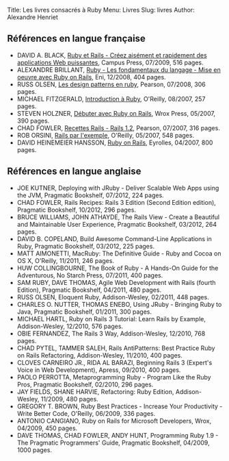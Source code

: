 Title: Les livres consacrés à Ruby
Menu: Livres
Slug: livres
Author: Alexandre Henriet

Références en langue française
------------------------------

- DAVID A. BLACK, [Ruby et Rails - Créez aisément et rapidement des applications Web puissantes](http://www.eyrolles.com/Informatique/Livre/ruby-et-rails-9782744023521), Campus Press, 07/2009, 516 pages.
- ALEXANDRE BRILLANT, [Ruby - Les fondamentaux du langage - Mise en oeuvre avec Ruby on Rails](http://www.editions-eni.fr/livres/ruby-les-fondamentaux-du-langage-mise-en-oeliguvre-avec-ruby-on-rails/.b0503f6244add92b2f94205bbb749e88.html), Eni, 12/2008, 404 pages.
- RUSS OLSEN, [Les design patterns en ruby](http://www.pearson.fr/livre/?GCOI=27440100325790), Pearson, 07/2008, 306 pages.
- MICHAEL FITZGERALD, [Introduction à Ruby](http://www.unitheque.com/Livre/o_reilly/Introduction_a_Ruby-30897.html), O'Reilly, 08/2007, 257 pages.
- STEVEN HOLZNER, [Débuter avec Ruby on Rails](http://www.eyrolles.com/Informatique/Livre/debuter-avec-ruby-on-rails-9782754004091), Wrox Press, 05/2007, 390 pages.
- CHAD FOWLER, [Recettes Rails - Rails 1.2](http://www.sauramps.com/recettes-rails-1-2-987677.html), Pearson, 07/2007, 316 pages.
- ROB ORSINI, [Rails par l'exemple](http://www.amazon.fr/Rails-par-lexemple-Rob-Orsini/dp/2841774511), O'Reilly, 05/2007, 548 pages.
- DAVID HEINEMEIER HANSSON, [Ruby on Rails](http://www.editions-eyrolles.com/Livre/9782212120790/ruby-on-rails), Eyrolles, 04/2007, 800 pages.

Références en langue anglaise
-----------------------------

- JOE KUTNER, Deploying with JRuby - Deliver Scalable Web Apps using the JVM, Pragmatic Bookshelf, 07/2012, 224 pages.
- CHAD FOWLER, Rails Recipes: Rails 3 Edition (Second Edition edition), Pragmatic Bookshelf, 10/2012, 296 pages.
- BRUCE WILLIAMS, JOHN ATHAYDE, The Rails View - Create a Beautiful and Maintainable User Experience, Pragmatic Bookshelf, 03/2012, 264 pages.
- DAVID B. COPELAND, Build Awesome Command-Line Applications in Ruby, Pragmatic Bookshelf, 03/2012, 225 pages.
- MATT AIMONETTI, MacRuby: The Definitive Guide - Ruby and Cocoa on OS X, O'Reilly, 11/2011, 246 pages.
- HUW COLLINGBOURNE, The Book of Ruby - A Hands-On Guide for the Adventurous, No Starch Press, 07/2011, 400 pages.
- SAM RUBY, DAVE THOMAS, Agile Web Development with Rails (fourth Edition), Pragmatic Bookshelf, 04/2011, 480 pages.
- RUSS OLSEN, Eloquent Ruby, Addison-Wesley, 02/2011, 448 pages.
- CHARLES O. NUTTER, THOMAS ENEBO, Using JRuby - Bringing Ruby to Java, Pragmatic Bookshelf, 01/2011, 300 pages.
- MICHAEL HARTL, Ruby on Rails 3 Tutorial: Learn Rails by Example, Addison-Wesley, 12/2010, 576 pages.
- OBIE FERNANDEZ, The Rails 3 Way, Addison-Wesley, 12/2010, 768 pages.
- CHAD PYTEL, TAMMER SALEH, Rails AntiPatterns: Best Practice Ruby on Rails Refactoring, Addison-Wesley, 11/2010, 400 pages.
- CLOVES CARNEIRO JR., RIDA AL BARAZI, Beginning Rails 3 (Expert's Voice in Web Development), Apress, 09/2010, 400 pages.
- PAOLO PERROTTA, Metaprogramming Ruby - Program Like the Ruby Pros, Pragmatic Bookshelf, 02/2010, 296 pages.
- JAY FIELDS, SHANE HARVIE, Refactoring: Ruby Edition, Addison-Wesley, 11/2009, 480 pages.
- GREGORY T. BROWN, Ruby Best Practices - Increase Your Productivity - Write Better Code, O'Reilly, 06/2009, 336 pages.
- ANTONIO CANGIANO, Ruby on Rails for Microsoft Developers, Wrox, 04/2009, 450 pages.
- DAVE THOMAS, CHAD FOWLER, ANDY HUNT, Programming Ruby 1.9 - The Pragmatic Programmers' Guide, Pragmatic Bookshelf, 04/2009, 1000 pages.


